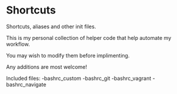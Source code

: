 Shortcuts
=========

Shortcuts, aliases and other init files.

This is my personal collection of helper code that help automate my workflow.

You may wish to modify them before implimenting.

Any additions are most welcome!

Included files:
  -bashrc_custom 
  -bashrc_git
  -bashrc_vagrant
  -bashrc_navigate
  
